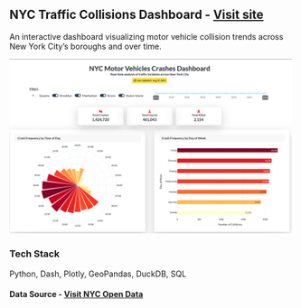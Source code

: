 ## NYC Traffic Collisions Dashboard - [Visit site](https://smolurl.com/KMjvNd)

An interactive dashboard visualizing motor vehicle collision trends across New York City’s boroughs and over time.

<img src="assets/dashboard.png" width="500">

### Tech Stack

Python, Dash, Plotly, GeoPandas, DuckDB, SQL

#### Data Source - [Visit NYC Open Data](https://opendata.cityofnewyork.us/)
